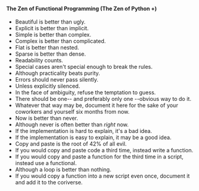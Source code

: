 #### The Zen of Functional Programming (The Zen of Python +)

- Beautiful is better than ugly.
- Explicit is better than implicit.
- Simple is better than complex.
- Complex is better than complicated.
- Flat is better than nested.
- Sparse is better than dense.
- Readability counts.
- Special cases aren't special enough to break the rules.
- Although practicality beats purity.
- Errors should never pass silently.
- Unless explicitly silenced.
- In the face of ambiguity, refuse the temptation to guess.
- There should be one-- and preferably only one --obvious way to do it.
- Whatever that way may be, document it here for the sake of your coworkers and yourself six months from now.
- Now is better than never.
- Although never is often better than *right* now.
- If the implementation is hard to explain, it's a bad idea.
- If the implementation is easy to explain, it may be a good idea.
- Copy and paste is the root of 42% of all evil.
- If you would copy and paste code a third time, instead write a function.
- If you would copy and paste a function for the third time in a script, instead use a functional.
- Although a loop is better than nothing.
- If you would copy a function into a new script even once, document it and add it to the coriverse.